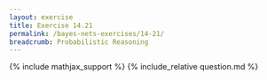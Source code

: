 ```yaml
---
layout: exercise
title: Exercise 14.21
permalink: /bayes-nets-exercises/14-21/
breadcrumb: Probabilistic Reasoning
---
```


{% include mathjax_support %}
{% include_relative question.md %}
